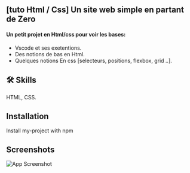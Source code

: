 
## [tuto Html / Css] Un site web simple en partant de Zero

 #### Un petit projet en Html/css pour voir les bases: 
 - Vscode et ses exetentions.
 - Des notions de bas en Html.
 - Quelques notions En css [selecteurs, positions, flexbox, grid ..].
 


## 🛠 Skills
 HTML, CSS.


## Installation

Install my-project with npm

    
## Screenshots

![App Screenshot](https://i.postimg.cc/MGTYsz4J/Capture-d-e-cran-2023-07-25-a-14-55-55.png)
